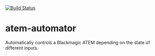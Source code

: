 [![Build Status](https://travis-ci.org/LA1TV/atem-automator.svg?branch=master)](https://travis-ci.org/LA1TV/atem-automator)
# atem-automator
Automatically controls a Blackmagic ATEM depending on the state of different inputs.
